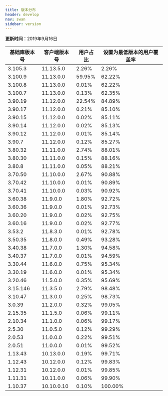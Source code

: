 ```yaml
---
title: 版本分布
header: develop
nav: swan
sidebar: version
---
```

**更新时间**：2019年9月16日

|基础库版本号|客户端版本号|用户占比|设置为最低版本的用户覆盖率|
|---|---|---|---|
|3.105.3|11.13.5.0|2.26%|2.26%|
|3.100.9|11.13.0.0|59.95%|62.22%|
|3.100.8|11.13.0.0|0.01%|62.22%|
|3.100.7|11.13.0.0|0.13%|62.35%|
|3.90.19|11.12.0.0|22.54%|84.89%|
|3.90.17|11.12.0.0|0.21%|85.10%|
|3.90.15|11.12.0.0|0.02%|85.11%|
|3.90.14|11.12.0.0|0.02%|85.13%|
|3.90.12|11.12.0.0|0.01%|85.14%|
|3.90.7|11.12.0.0|0.12%|85.27%|
|3.80.32|11.11.0.0|2.74%|88.01%|
|3.80.30|11.11.0.0|0.15%|88.16%|
|3.80.8|11.11.0.0|0.05%|88.21%|
|3.70.50|11.10.0.0|2.67%|90.88%|
|3.70.42|11.10.0.0|0.01%|90.89%|
|3.70.41|11.10.0.0|0.03%|90.92%|
|3.60.38|11.9.0.0|1.80%|92.72%|
|3.60.36|11.9.0.0|0.01%|92.73%|
|3.60.20|11.9.0.0|0.02%|92.75%|
|3.60.16|11.9.0.0|0.02%|92.77%|
|3.53.2|11.8.3.0|0.01%|92.78%|
|3.50.35|11.8.0.0|0.49%|93.28%|
|3.40.38|11.7.0.0|1.30%|94.58%|
|3.40.37|11.7.0.0|0.01%|94.59%|
|3.30.44|11.6.0.0|0.75%|95.34%|
|3.30.19|11.6.0.0|0.01%|95.34%|
|3.20.46|11.5.0.0|0.35%|95.69%|
|3.15.146|11.3.5.0|2.79%|98.48%|
|3.10.47|11.3.0.0|0.25%|98.73%|
|3.0.39|11.2.0.0|0.32%|99.05%|
|2.15.35|11.1.5.0|0.06%|99.11%|
|2.10.34|11.1.0.0|0.06%|99.17%|
|2.5.30|11.0.5.0|0.12%|99.29%|
|2.0.53|11.0.0.0|0.22%|99.51%|
|2.0.51|11.0.0.0|0.01%|99.52%|
|1.13.43|10.13.0.0|0.19%|99.71%|
|1.12.43|10.12.0.0|0.12%|99.83%|
|1.12.31|10.12.0.0|0.01%|99.85%|
|1.11.31|10.11.0.0|0.06%|99.90%|
|1.10.37|10.10.0.10|0.10%|100.00%|